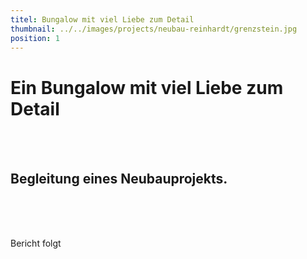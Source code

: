 ```yaml
---
titel: Bungalow mit viel Liebe zum Detail
thumbnail: ../../images/projects/neubau-reinhardt/grenzstein.jpg
position: 1
---
```


<h1>Ein Bungalow mit viel Liebe zum Detail</h1>
<br>
<br>
<h2>Begleitung eines Neubauprojekts.</h2>
<br>
<br>
<br>
<p>Bericht folgt</p>
